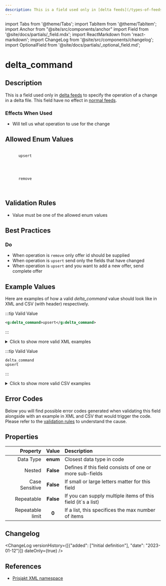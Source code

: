 ```yaml
---
description: This is a field used only in [delta feeds](/types-of-feeds/pull/delta-feeds) to specify the operation of a change in a delta file. This field have no effect in [normal feeds](/types-of-feeds/pull/feed).
---
```


import Tabs from '@theme/Tabs';
import TabItem from '@theme/TabItem';
import Anchor from "@site/src/components/anchor"
import Field from '@site/docs/partials/_field.mdx';
import ReactMarkdown from 'react-markdown';
import ChangeLog from '@site/src/components/changelog';
import OptionalField from '@site/docs/partials/_optional_field.md';

# delta_command

<OptionalField/>

## Description

This is a field used only in [delta feeds](/types-of-feeds/pull/delta-feeds) to specify the operation of a change in a delta file. This field have no effect in [normal feeds](/types-of-feeds/pull/feed).



### Effects When Used

- Will tell us what operation to use for the change







## Allowed Enum Values

<dl>
<dt>
      <pre>
      <code>
      upsert
      </code>
      </pre>
    </dt>
    <dd>
    </dd>
<dt>
      <pre>
      <code>
      remove
      </code>
      </pre>
    </dt>
    <dd>
    </dd>
</dl>


## Validation Rules

- Value must be one of the allowed enum values


## Best Practices


### Do

- When operation is `remove` only offer id should be supplied
- When operation is `upsert` send only the fields that have changed
- When operation is `upsert` and you want to add a new offer, send complete offer





## Example Values

Here are examples of how a valid *delta_command* value  should look like in XML and CSV (with header) respectively.

<Tabs>
  <TabItem value="valid_xml" label="XML" default>

:::tip Valid Value

```xml
<g:delta_command>upsert</g:delta_command>
```

:::

<details>
  <summary>Click to show more valid XML examples</summary>
  <div>

```xml
<g:delta_command>upsert</g:delta_command>
```

```xml
<g:delta_command>remove</g:delta_command>
```


  </div>
</details>

 </TabItem>
  <TabItem value="valid_csv" label="CSV">

:::tip Valid Value

```csv
delta_command
upsert
```

:::

<details>
  <summary>Click to show more valid CSV examples</summary>
  <div>

```csv
delta_command
upsert
```

```csv
delta_command
remove
```


  </div>
</details>

  </TabItem>
</Tabs>

## Error Codes

Below you will find possible error codes generated when validating this field alongside with an example in XML and CSV that would trigger the code. Please refer to the [validation rules](#validation-rules) to understand the cause.

<Tabs>
  <TabItem value="invalid_xml" label="XML" default>


 </TabItem>
  <TabItem value="invalid_csv" label="CSV">


  </TabItem>
</Tabs>

## Properties

|     **Property** |         **Value**          | **Description**                                              |
|-----------------:|:--------------------------:|:-------------------------------------------------------------|
|        Data Type |    **enum**     | Closest data type in code                                    |
|           Nested |      **False**      | Defines if this field consists of one or more sub-fields     |
|   Case Sensitive |  **False**  | If small or large letters matter for this field              |
|       Repeatable |    **False**    | If you can supply multiple items of this field (it´s a list) |
| Repeatable limit | **0** | If a list, this specifices the max number of items           |

## Changelog
<ChangeLog versionHistory={[{"added": ["Initial definition"], "date": "2023-01-12"}]} dateOnly={true} />

## References
- [Prisjakt XML namespace](https://storage.googleapis.com/prisjakt-namespace/ns)
